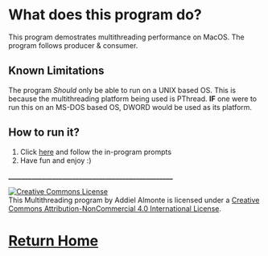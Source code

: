 # What does this program do?

This program demostrates multithreading performance on MacOS. The program follows producer & consumer.

## Known Limitations

The program *Should* only be able to run on a UNIX based OS. This is because the multithreading platform being used is PThread. **IF** one were to run this on an MS-DOS based OS, DWORD would be used as its platform. 

## How to run it?
1. Click [here](http://cpp.sh/56ias) and follow the in-program prompts
2. Have fun and enjoy :)





**_________________________________________________**


<a rel="license" href="http://creativecommons.org/licenses/by-nc/4.0/"><img alt="Creative Commons License" style="border-width:0" src="https://i.creativecommons.org/l/by-nc/4.0/88x31.png" /></a><br />This Multithreading program by Addiel Almonte is licensed under a <a rel="license" href="http://creativecommons.org/licenses/by-nc/4.0/">Creative Commons Attribution-NonCommercial 4.0 International License</a>.

# [Return Home](http://speedmirage.me)
